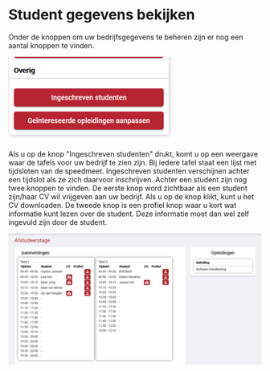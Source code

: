 # Student gegevens bekijken

Onder de knoppen om uw bedrijfsgegevens te beheren zijn er nog een aantal knoppen te vinden.

![Overige knoppen](../media/overig.png)

Als u op de knop "Ingeschreven studenten" drukt, komt u op een weergave waar de tafels voor uw bedrijf te zien zijn. Bij iedere tafel staat een lijst met tijdsloten van de speedmeet. Ingeschreven studenten verschijnen achter een tijdslot als ze zich daarvoor inschrijven. Achter een student zijn nog twee knoppen te vinden. De eerste knop word zichtbaar als een student zijn/haar CV wil vrijgeven aan uw bedrijf. Als u op de knop klikt, kunt u het CV downloaden. De tweede knop is een profiel knop waar u kort wat informatie kunt lezen over de student. Deze informatie moet dan wel zelf ingevuld zijn door de student.

![Ingeschreven studenten](../media/ingeschreven-studenten.png)
